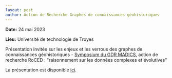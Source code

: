 ```yaml
---
layout: post
author: Action de Recherche Graphes de connaissances géohistoriques
---
```


**Date:** 24 mai 2023

**Lieu:** Université de technologie de Troyes

Présentation invitée sur les enjeux et les verrous des graphes de connaissances géohistoriques - [Symposium du GDR MADICS](https://www.madics.fr/event/symposium-madics-5/), action de recherche RoCED : "raisonnement sur les données complexes et évolutives"

La présentation est disponible [ici](./docs/PresentationRoCED_NathalieAbadie.pdf).
